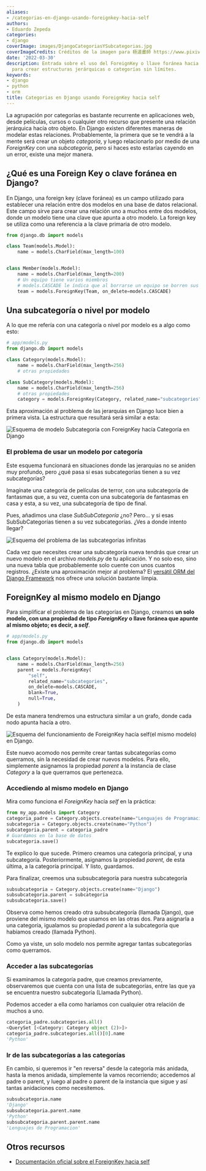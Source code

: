 ```yaml
---
aliases:
- /categorias-en-django-usando-foreignkey-hacia-self
authors:
- Eduardo Zepeda
categories:
- django
coverImage: images/DjangoCategoriasYSubcategorias.jpg
coverImageCredits: Créditos de la imagen para 極道畫師 https://www.pixiv.net/en/users/7140895
date: '2022-03-30'
description: Entrada sobre el uso del ForeignKey o llave foránea hacia 'self' en Django
  para crear estructuras jerárquicas o categorías sin límites.
keywords:
- django
- python
- orm
title: Categorias en Django usando ForeignKey hacia self
---
```


La agrupación por categorías es bastante recurrente en aplicaciones web, desde películas, cursos o cualquier otro recurso que presente una relación jerárquica hacía otro objeto. En Django existen diferentes maneras de modelar estas relaciones. Probablemente, la primera que se te vendrá a la mente será crear un objeto _categoria_, y luego relacionarlo por medio de una _ForeignKey_ con una _subcategoria_, pero si haces esto estarías cayendo en un error, existe una mejor manera.

## ¿Qué es una Foreign Key o clave foránea en Django?

En Django, una foreign key (clave foránea) es un campo utilizado para establecer una relación entre dos modelos en una base de datos relacional. Este campo sirve para crear una relación uno a muchos entre dos modelos, donde un modelo tiene una clave que apunta a otro modelo. La foreign key se utiliza como una referencia a la clave primaria de otro modelo.

```python
from django.db import models

class Team(models.Model):
    name = models.CharField(max_length=100)


class Member(models.Model):
    name = models.CharField(max_length=200)
    # Un equipo tiene varios miembros
    # models.CASCADE le índica que al borrarse un equipo se borren sus miembros
    team = models.ForeignKey(Team, on_delete=models.CASCADE)
```

## Una subcategoría o nivel por modelo

A lo que me refería con una categoría o nivel por modelo es a algo como esto:

```python
# app/models.py
from django.db import models

class Category(models.Model):
    name = models.CharField(max_length=256)
    # otras propiedades

class SubCategory(models.Model):
    name = models.CharField(max_length=256)
    # otras propiedades
    category = models.ForeignKey(Category, related_name="subcategories", blank=True, null=True, on_delete=models.CASCADE)
```

Esta aproximación al problema de las jerarquias en Django luce bien a primera vista. La estructura que resultará será similar a esta:

![Esquema de modelo Subcategoría con ForeignKey hacía Categoría en Django](images/CategoriaDjango-1.jpg)

### El problema de usar un modelo por categoría

Este esquema funcionará en situaciones donde las jerarquias no se aniden muy profundo, pero ¿qué pasa si esas subcategorías tienen a su vez subcategorías?

Imagínate una categoría de películas de terror, con una subcategoría de fantasmas que, a su vez, cuenta con una subcategoría de fantasmas en casa y esta, a su vez, una subcategoría de tipo de final.

Pues, añadimos una clase _SubSubCategoría_ ¿no? Pero... y si esas SubSubCategorías tienen a su vez subcategorías. ¿Ves a donde intento llegar?

![Esquema del problema de las subcategorías infinitas](images/ProblemaCategoriasDjango.jpg)

Cada vez que necesites crear una subcategoría nueva tendrás que crear un nuevo modelo en el archivo _models.py_ de tu aplicación. Y no solo eso, sino una nueva tabla que probablemente solo cuente con unos cuantos registros. ¿Existe una aproximación mejor al problema? El [versátil ORM del Django Framework](/es/por-que-deberias-usar-django-framework/) nos ofrece una solución bastante limpia.

## ForeignKey al mismo modelo en Django

Para simplificar el problema de las categorías en Django, creamos **un solo modelo, con una propiedad de tipo _ForeignKey_ o llave foránea que apunte al mismo objeto; es decir, a _self_**.

```python
# app/models.py
from django.db import models


class Category(models.Model):
    name = models.CharField(max_length=256)
    parent = models.ForeignKey(
        "self",
        related_name="subcategories",
        on_delete=models.CASCADE,
        blank=True,
        null=True,
    )
```

De esta manera tendremos una estructura similar a un grafo, donde cada nodo apunta hacía a otro.

![Esquema del funcionamiento de ForeignKey hacía self(el mismo modelo) en Django.](images/ForeignKeyASelfEsquemaDjango.jpg)

Este nuevo acomodo nos permite crear tantas subcategorías como querramos, sin la necesidad de crear nuevos modelos. Para ello, simplemente asignamos la propiedad _parent_ a la instancia de clase _Category_ a la que querramos que pertenezca.

### Accediendo al mismo modelo en Django

Mira como funciona el _ForeignKey_ hacía _self_ en la práctica:

```python
from my_app.models import Category
categoria_padre = Category.objects.create(name="Lenguajes de Programacion")
subcategoria = Category.objects.create(name="Python")
subcategoria.parent = categoria_padre
# Guardamos en la base de datos
subcategoria.save()
```

Te explico lo que sucede. Primero creamos una categoría principal, y una subcategoría. Posteriormente, asignamos la propiedad _parent,_ de esta última, a la categoría principal. Y listo, guardamos.

Para finalizar, creemos una subsubcategoría para nuestra subcategoría

```python
subsubcategoria = Category.objects.create(name="Django")
subsubcategoria.parent = subcategoria
subsubcategoria.save()
```

Observa como hemos creado otra subsubcategoría (llamada Django), que proviene del mismo modelo que usamos en las otras dos. Para asignarla a una categoría, igualamos su propiedad _parent_ a la subcategoria que habiamos creado (llamada Python).

Como ya viste, un solo modelo nos permite agregar tantas subcategorías como querramos.

### Acceder a las subcategorías

Si examinamos la categoría padre, que creamos previamente, observaremos que cuenta con una lista de subcategorías, entre las que ya se encuentra nuestro subcategoría (Llamada Python).

Podemos acceder a ella como haríamos con cualquier otra relación de muchos a uno.

```python
categoria_padre.subcategories.all()
<QuerySet [<Category: Category object (2)>]>
categoria_padre.subcategories.all()[0].name
'Python'
```

### Ir de las subcategorías a las categorías

En cambio, si queremos ir "en reversa" desde la categoría más anidada, hasta la menos anidada, simplemente la vamos recorriendo; accedemos al padre o parent, y luego al padre o parent de la instancia que sigue y así tantas anidaciones como necesitemos.

```python
subsubcategoria.name
'Django'
subsubcategoria.parent.name
'Python'
subsubcategoria.parent.parent.name
'Lenguajes de Programacion'
```

## Otros recursos

- [Documentación oficial sobre el ForeignKey hacia self](https://docs.djangoproject.com/en/4.0/ref/models/fields/)